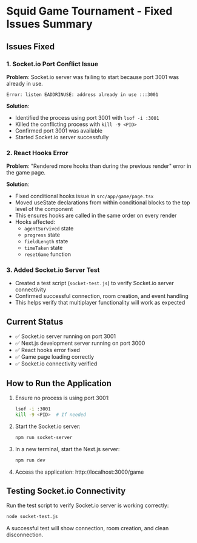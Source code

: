 # Squid Game Tournament - Fixed Issues Summary

## Issues Fixed

### 1. Socket.io Port Conflict Issue

**Problem**: Socket.io server was failing to start because port 3001 was already in use.
```
Error: listen EADDRINUSE: address already in use :::3001
```

**Solution**:
- Identified the process using port 3001 with `lsof -i :3001`
- Killed the conflicting process with `kill -9 <PID>`
- Confirmed port 3001 was available
- Started Socket.io server successfully

### 2. React Hooks Error

**Problem**: "Rendered more hooks than during the previous render" error in the game page.

**Solution**:
- Fixed conditional hooks issue in `src/app/game/page.tsx`
- Moved useState declarations from within conditional blocks to the top level of the component
- This ensures hooks are called in the same order on every render
- Hooks affected:
  - `agentSurvived` state
  - `progress` state
  - `fieldLength` state
  - `timeTaken` state
  - `resetGame` function

### 3. Added Socket.io Server Test

- Created a test script (`socket-test.js`) to verify Socket.io server connectivity
- Confirmed successful connection, room creation, and event handling
- This helps verify that multiplayer functionality will work as expected

## Current Status

- ✅ Socket.io server running on port 3001
- ✅ Next.js development server running on port 3000
- ✅ React hooks error fixed
- ✅ Game page loading correctly
- ✅ Socket.io connectivity verified

## How to Run the Application

1. Ensure no process is using port 3001:
   ```bash
   lsof -i :3001
   kill -9 <PID>  # If needed
   ```

2. Start the Socket.io server:
   ```bash
   npm run socket-server
   ```

3. In a new terminal, start the Next.js server:
   ```bash
   npm run dev
   ```

4. Access the application:
   http://localhost:3000/game

## Testing Socket.io Connectivity

Run the test script to verify Socket.io server is working correctly:
```bash
node socket-test.js
```

A successful test will show connection, room creation, and clean disconnection. 